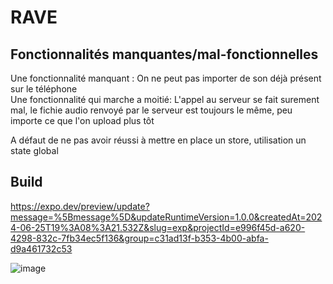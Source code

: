 # RAVE

## Fonctionnalités manquantes/mal-fonctionnelles
Une fonctionnalité manquant : On ne peut pas importer de son déjà présent sur le téléphone  
Une fonctionnalité qui marche a moitié: L'appel au serveur se fait surement mal, le fichie audio renvoyé par le serveur est toujours le même, peu importe ce que l'on upload plus tôt  
  
A défaut de ne pas avoir réussi à mettre en place un store, utilisation un state global

## Build
https://expo.dev/preview/update?message=%5Bmessage%5D&updateRuntimeVersion=1.0.0&createdAt=2024-06-25T19%3A08%3A21.532Z&slug=exp&projectId=e996f45d-a620-4298-832c-7fb34ec5f136&group=c31ad13f-b353-4b00-abfa-d9a461732c53  
  
![image](https://github.com/JacqueVerc/RAVE/assets/114389263/86b85171-2710-41a3-867a-2f09af20d210)
